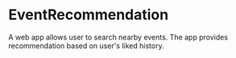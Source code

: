 # EventRecommendation
A web app allows user to search nearby events. The app provides recommendation based on user's liked history.
